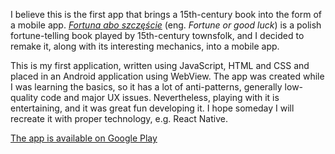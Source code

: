 I believe this is the first app that brings a 15th-century book into the form of a mobile app. <a target="_blank" href='https://www.digitale-sammlungen.de/en/view/bsb00117329?page=1,2'><i>Fortuna abo szczęście</i></a> (eng. <i>Fortune or good luck</i>) is a polish fortune-telling book played by 15th-century townsfolk, and I decided to remake it, along with its interesting mechanics, into a mobile app.

This is my first application, written using JavaScript, HTML and CSS and placed in an Android application using WebView. The app was created while I was learning the basics, so it has a lot of anti-patterns, generally low-quality code and major UX issues. Nevertheless, playing with it is entertaining, and it was great fun developing it. I hope someday I will recreate it with proper technology, e.g. React Native.

<a target="_blank" href='https://play.google.com/store/apps/details?id=com.fortuna.fortunaalboszczcie'>The app is available on Google Play</a> 

